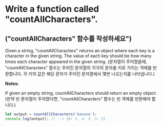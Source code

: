 # Write a function called "countAllCharacters".
## ("countAllCharacters" 함수를 작성하세요")

Given a string, "countAllCharacters" returns an object where each key is a character in the given string. The value of each key should be how many times each character appeared in the given string.
(문자열이 주어졌을때, "countAllCharacters" 함수는 주어진 문자열의 각각의 문자를 키로 가지는 객체를 반환합니다. 각 키의 값은 해당 문자가 주어진 문자열에서 몇번 나오는지를 나타냅니다.)

**Notes:**

If given an empty string, countAllCharacters should return an empty object.  
(만약 빈 문자열이 주어졌다면, "countAllCharacters" 함수는 빈 객체를 반환해야 합니다.)

```js
let output = countAllCharacters('banana');
console.log(output); // --> {b: 1, a: 3, n: 2}
```